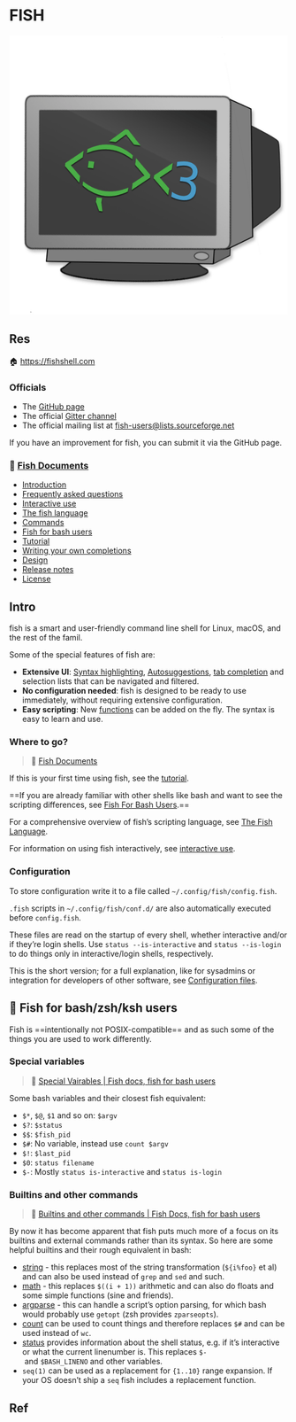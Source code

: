 # FISH

![|300](../../../../../../Assets/Pics/Terminal_Logo2_CRT_Flat.png)


## Res
🏠 https://fishshell.com

### Officials
- The [GitHub page](https://github.com/fish-shell/fish-shell/)
- The official [Gitter channel](https://gitter.im/fish-shell/fish-shell)
- The official mailing list at [fish-users@lists.sourceforge.net](https://lists.sourceforge.net/lists/listinfo/fish-users)

If you have an improvement for fish, you can submit it via the GitHub page.


### 📂 [Fish Documents](https://fishshell.com/docs/current/index.html)
- [Introduction](#)
- [Frequently asked questions](faq.html)
- [Interactive use](interactive.html)
- [The fish language](language.html)
- [Commands](commands.html)
- [Fish for bash users](fish_for_bash_users.html)
- [Tutorial](tutorial.html)
- [Writing your own completions](completions.html)
- [Design](design.html)
- [Release notes](relnotes.html)
- [License](license.html)



## Intro
fish is a smart and user-friendly command line shell for Linux, macOS, and the rest of the famil.

Some of the special features of fish are:

- **Extensive UI**: [Syntax highlighting](interactive.html#color), [Autosuggestions](interactive.html#autosuggestions), [tab completion](interactive.html#tab-completion) and selection lists that can be navigated and filtered.
- **No configuration needed**: fish is designed to be ready to use immediately, without requiring extensive configuration.
- **Easy scripting**: New [functions](language.html#syntax-function) can be added on the fly. The syntax is easy to learn and use.


### Where to go?
> 📂 [Fish Documents](https://fishshell.com/docs/current/index.html)

If this is your first time using fish, see the [tutorial](https://fishshell.com/docs/current/tutorial.html#tutorial).

==If you are already familiar with other shells like bash and want to see the scripting differences, see [Fish For Bash Users](https://fishshell.com/docs/current/fish_for_bash_users.html).==

For a comprehensive overview of fish’s scripting language, see [The Fish Language](https://fishshell.com/docs/current/language.html).

For information on using fish interactively, see [interactive use](https://fishshell.com/docs/current/interactive.html#interactive).


### Configuration
To store configuration write it to a file called `~/.config/fish/config.fish`.

`.fish` scripts in `~/.config/fish/conf.d/` are also automatically executed before `config.fish`.

These files are read on the startup of every shell, whether interactive and/or if they’re login shells. Use `status --is-interactive` and `status --is-login` to do things only in interactive/login shells, respectively.

This is the short version; for a full explanation, like for sysadmins or integration for developers of other software, see [Configuration files](language.html#configuration).



## 🎣 Fish for bash/zsh/ksh users
Fish is ==intentionally not POSIX-compatible== and as such some of the things you are used to work differently.


### Special variables
> 🔗 [Special Vairables | Fish docs, fish for bash users](https://fishshell.com/docs/current/fish_for_bash_users.html#special-variables "Permalink to this heading")

Some bash variables and their closest fish equivalent:
- `$*`, `$@`, `$1` and so on: `$argv`
- `$?`: `$status`
- `$$`: `$fish_pid`
- `$#`: No variable, instead use `count $argv`
- `$!`: `$last_pid`
- `$0`: `status filename`
- `$-`: Mostly `status is-interactive` and `status is-login`


### Builtins and other commands
> 🔗 [Builtins and other commands | Fish Docs, fish for bash users](https://fishshell.com/docs/current/fish_for_bash_users.html#builtins-and-other-commands "Permalink to this heading")

By now it has become apparent that fish puts much more of a focus on its builtins and external commands rather than its syntax. So here are some helpful builtins and their rough equivalent in bash:

- [string](https://fishshell.com/docs/current/cmds/string.html) - this replaces most of the string transformation (`${i%foo}` et al) and can also be used instead of `grep` and `sed` and such.
- [math](https://fishshell.com/docs/current/cmds/math.html) - this replaces `$((i + 1))` arithmetic and can also do floats and some simple functions (sine and friends).
- [argparse](https://fishshell.com/docs/current/cmds/argparse.html) - this can handle a script’s option parsing, for which bash would probably use `getopt` (zsh provides `zparseopts`).
- [count](https://fishshell.com/docs/current/cmds/count.html) can be used to count things and therefore replaces `$#` and can be used instead of `wc`.
- [status](https://fishshell.com/docs/current/cmds/status.html) provides information about the shell status, e.g. if it’s interactive or what the current linenumber is. This replaces `$-` and `$BASH_LINENO` and other variables.
- `seq(1)` can be used as a replacement for `{1..10}` range expansion. If your OS doesn’t ship a `seq` fish includes a replacement function.



## Ref